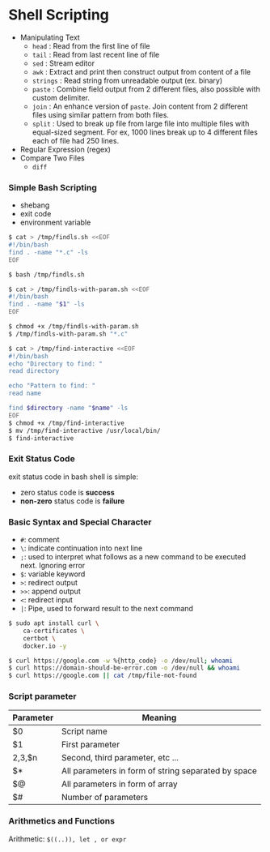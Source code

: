 # Shell Scripting

* Manipulating Text
    * `head` : Read from the first line of file
    * `tail` : Read from last recent line of file
    * `sed` : Stream editor
    * `awk` : Extract and print then construct output from content of a file
    * `strings` : Read string from unreadable output (ex. binary)
    * `paste` : Combine field output from 2 different files, also possible with custom delimiter.
    * `join` : An enhance version of `paste`. Join content from 2 different files using similar pattern from both files.
    * `split` : Used to break up file from large file into multiple files with equal-sized segment. For ex, 1000 lines break up to 4 different files each of file had 250 lines.
* Regular Expression (regex)
* Compare Two Files
    * `diff`

### Simple Bash Scripting
* shebang
* exit code
* environment variable

```bash
$ cat > /tmp/findls.sh <<EOF
#!/bin/bash
find . -name "*.c" -ls
EOF

$ bash /tmp/findls.sh
```
```bash
$ cat > /tmp/findls-with-param.sh <<EOF
#!/bin/bash
find . -name "$1" -ls
EOF

$ chmod +x /tmp/findls-with-param.sh
$ /tmp/findls-with-param.sh "*.c"
```
```bash
$ cat > /tmp/find-interactive <<EOF
#!/bin/bash
echo "Directory to find: "
read directory

echo "Pattern to find: "
read name

find $directory -name "$name" -ls
EOF
$ chmod +x /tmp/find-interactive
$ mv /tmp/find-interactive /usr/local/bin/
$ find-interactive
```

### Exit Status Code
exit status code in bash shell is simple:
* zero status code is **success**
* **non-zero** status code is **failure**

### Basic Syntax and Special Character
* `#`: comment
* `\`: indicate continuation into next line
* `;`: used to interpret what follows as a new command to be executed next. Ignoring error
* `$`: variable keyword
* `>`: redirect output
* `>>`: append output
* `<`: redirect input
* `|`: Pipe, used to forward result to the next command

```bash
$ sudo apt install curl \
    ca-certificates \
    certbot \
    docker.io -y

$ curl https://google.com -w %{http_code} -o /dev/null; whoami
$ curl https://domain-should-be-error.com -o /dev/null && whoami
$ curl https://google.com || cat /tmp/file-not-found
```

### Script parameter
| Parameter      | Meaning |
| ----------- | ----------- |
| $0      | Script name       |
| $1   | First parameter        |
| $2,$3,$n   | Second, third parameter, etc ...        |
| $*   | All parameters in form of string separated by space        |
| $@ | All parameters in form of array |
| $#   | Number of parameters        |

### Arithmetics and Functions
Arithmetic: `$((..)), let , or expr`